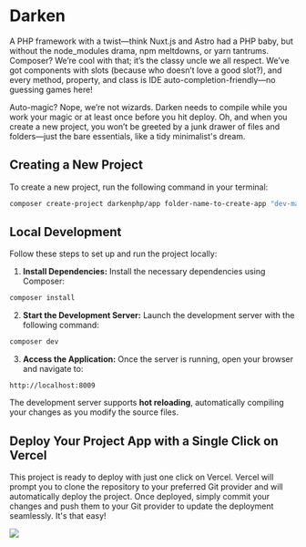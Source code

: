 # Darken

A PHP framework with a twist—think Nuxt.js and Astro had a PHP baby, but without the node_modules drama, npm meltdowns, or yarn tantrums. Composer? We’re cool with that; it’s the classy uncle we all respect. We’ve got components with slots (because who doesn’t love a good slot?), and every method, property, and class is IDE auto-completion-friendly—no guessing games here!

Auto-magic? Nope, we’re not wizards. Darken needs to compile while you work your magic or at least once before you hit deploy. Oh, and when you create a new project, you won’t be greeted by a junk drawer of files and folders—just the bare essentials, like a tidy minimalist's dream.

## Creating a New Project

To create a new project, run the following command in your terminal:

```bash
composer create-project darkenphp/app folder-name-to-create-app "dev-main"
```

## Local Development

Follow these steps to set up and run the project locally:

1. **Install Dependencies:** Install the necessary dependencies using Composer:

```bash
composer install
```

2. **Start the Development Server:** Launch the development server with the following command:


```bash
composer dev
```

3. **Access the Application:** Once the server is running, open your browser and navigate to:

```
http://localhost:8009
```

The development server supports **hot reloading**, automatically compiling your changes as you modify the source files.

## Deploy Your Project App with a Single Click on Vercel

This project is ready to deploy with just one click on Vercel. Vercel will prompt you to clone the repository to your preferred Git provider and will automatically deploy the project. Once deployed, simply commit your changes and push them to your Git provider to update the deployment seamlessly. It's that easy!

<a href="https://vercel.com/new/clone?repository-url=https://github.com/darkenphp/app"><img src="https://vercel.com/button"></a>